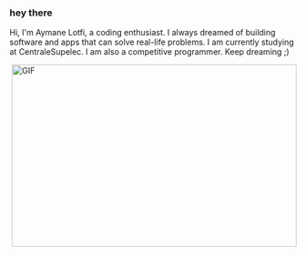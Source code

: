 ### hey there <img src="https://media.giphy.com/media/hvRJCLFzcasrR4ia7z/giphy.gif" width="15px">

Hi, I'm Aymane Lotfi,  a coding enthusiast. I always dreamed of building software and apps that can solve real-life problems. I am currently studying at CentraleSupelec. I am also a competitive programmer. Keep dreaming ;)

<img align="right" alt="GIF" src="https://github.com/abhisheknaiidu/abhisheknaiidu/blob/master/code.gif?raw=true" width="500" height="320" />


